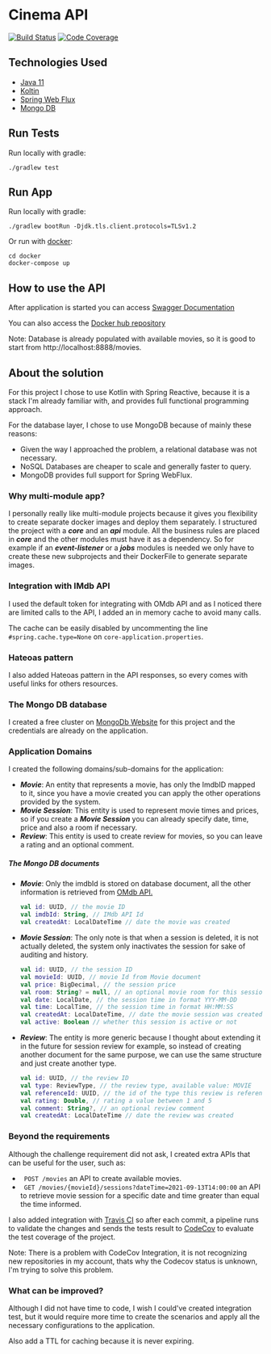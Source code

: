 # Cinema API
[![Build Status](https://api.travis-ci.com/coelhocaique/cinema-api.svg?token=YqaCn7xqzpDLSUnpsbLy&branch=master)](https://travis-ci.com/coelhocaique/cinema-api)
[![Code Coverage](https://codecov.io/github/coelhocaique/cinema-api/coverage.svg)](https://codecov.io/gh/coelhocaique/cinema-api)

## Technologies Used

* [Java 11](https://www.oracle.com/java/technologies/javase-jdk11-downloads.html)
* [Koltin](https://kotlinlang.org/)
* [Spring Web Flux](https://docs.spring.io/spring-framework/docs/5.0.0.BUILD-SNAPSHOT/spring-framework-reference/html/web-reactive.html)
* [Mongo DB](https://www.mongodb.com/)

## Run Tests

Run locally with gradle:

```
./gradlew test

```

## Run App

Run locally with gradle:

```
./gradlew bootRun -Djdk.tls.client.protocols=TLSv1.2

```
Or run with [docker](https://docs.docker.com/get-docker/):
```
cd docker
docker-compose up
```

## How to use the API

After application is started you can access [Swagger Documentation](http://localhost:8888/webjars/swagger-ui/index.html?url=/openapi.yaml)

You can also access the [Docker hub repository](https://hub.docker.com/repository/docker/coelhocaique/cinema-api)

Note: Database is already populated with available movies, so it is good to start from http://localhost:8888/movies.
## About the solution

For this project I chose to use Kotlin with Spring Reactive, because it is a stack I'm already familiar with, and provides full functional programming approach.

For the database layer, I chose to use MongoDB because of mainly these reasons: 

* Given the way I approached the problem, a relational database was not necessary. 
* NoSQL Databases are cheaper to scale and generally faster to query.
* MongoDB provides full support for Spring WebFlux.

### Why multi-module app?

I personally really like multi-module projects because it gives you flexibility to create separate docker images and deploy them separately.
I structured the project with a ***core*** and an ***api*** module. All the business rules are placed in ***core*** and the other modules must have it 
as a dependency. 
So for example if an ***event-listener*** or a ***jobs*** modules is needed we only have to create these new subprojects
and their DockerFile to generate separate images.

### Integration with IMdb API

I used the default token for integrating with OMdb API and as I noticed there are limited calls to the API, I added an in memory cache to avoid many calls.

The cache can be easily disabled by uncommenting the line ```#spring.cache.type=None``` on ```core-application.properties```.

### Hateoas pattern

I also added Hateoas pattern in the API responses, so every comes with useful links for others resources.

### The Mongo DB database

I created a free cluster on [MongoDb Website](https://www.mongodb.com/cloud) for this project and the credentials are already on the application. 

### Application Domains

I created the following domains/sub-domains for the application:

* ***Movie***: An entity that represents a movie, has only the ImdbID mapped to it, since you have a movie created you can apply the other operations provided by the system.
* ***Movie Session***: This entity is used to represent movie times and prices, so if you create a ***Movie Session*** you can already specify date, time, price and also a room if necessary. 
* ***Review***: This entity is used to create review for movies, so you can leave a rating and an optional comment.

##### The Mongo DB documents
* ***Movie***:
    Only the imdbId is stored on database document, all the other information is retrieved from [OMdb API.](http://www.omdbapi.com/)
    ```kotlin 
    val id: UUID, // the movie ID
    val imdbId: String, // IMdb API Id
    val createdAt: LocalDateTime // date the movie was created
    ```
* ***Movie Session***:
    The only note is that when a session is deleted, it is not actually deleted, the system only inactivates the session for sake of auditing and history.
    ```kotlin 
    val id: UUID, // the session ID
    val movieId: UUID, // movie Id from Movie document
    val price: BigDecimal, // the session price 
    val room: String? = null, // an optional movie room for this session
    val date: LocalDate, // the session time in format YYY-MM-DD
    val time: LocalTime, // the session time in format HH:MM:SS
    val createdAt: LocalDateTime, // date the movie session was created
    val active: Boolean // whether this session is active or not
    ```
* ***Review***:
  The entity is more generic because I thought about extending it in the future for session review for example, so instead of creating another document for the same 
purpose, we can use the same structure and just create another type.
    ```kotlin 
    val id: UUID, // the review ID
    val type: ReviewType, // the review type, available value: MOVIE
    val referenceId: UUID, // the id of the type this review is referenced, in this case movieId from movie document
    val rating: Double, // rating a value between 1 and 5
    val comment: String?, // an optional review comment
    val createdAt: LocalDateTime // date the review was created
    ```

### Beyond the requirements

Although the challenge requirement did not ask, I created extra APIs that can be useful for the user, such as:

   * ``` POST /movies``` an API to create available movies.
   * ``` GET /movies/{movieId}/sessions?dateTime=2021-09-13T14:00:00``` an API to retrieve movie session for a specific date and time greater than equal the time informed.

I also added integration with [Travis CI](https://www.travis-ci.com/) so after each commit, a pipeline runs to validate the changes and sends the tests result to [CodeCov](https://about.codecov.io/) to evaluate the test coverage of the project.

Note: There is a problem with CodeCov Integration, it is not recognizing new repositories in my account, thats why the Codecov status is unknown, I'm trying to solve this problem.

### What can be improved?

Although I did not have time to code, I wish I could've created integration test, but it would require more time to create the scenarios and apply all the necessary configurations to the application.  

Also add a TTL for caching because it is never expiring.




